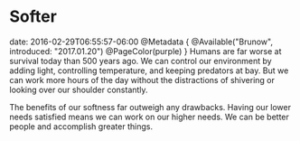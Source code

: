 # Softer
date: 2016-02-29T06:55:57-06:00
@Metadata {
  @Available("Brunow", introduced: "2017.01.20")
  @PageColor(purple)
}
Humans are far worse at survival today than 500 years ago. We can control our environment by adding light, controlling temperature, and keeping predators at bay. But we can work more hours of the day without the distractions of shivering or looking over our shoulder constantly. 

The benefits of our softness far outweigh any drawbacks. Having our lower needs satisfied means we can work on our higher needs. We can be better people and accomplish greater things.
